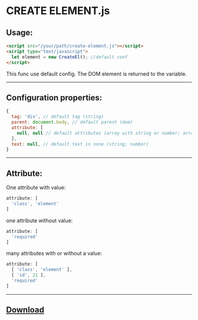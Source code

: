 CREATE ELEMENT.js
===================

Usage:
-------------------

  ```html
  <script src="/your/path/create-element.js"></script>
  <script type="text/javascript">
    let element = new CreateEl(); //default conf
  </script>
  ```

This func use default config. The DOM element is returned to the variable.

-------------------
Configuration properties:
-------------------

  ```javascript
  {
    tag: 'div', // default tag (string)
    parent: document.body, // default parent (dom)
    attribute: [
      null, null // default attributes (array with string or number; array with (array with string or number))
    ],
    text: null, // default text is none (string; number)
  }
  ```

-------------------
Attribute:
-------------------

  One attribute with value:
  ```javascript
  attribute: [
    'class', 'element'
  ]
  ```

  one attribute without value:
  ```javascript
  attribute: [
    'required'
  ]
  ```

  many attributes with or without a value:
  ```javascript
  attribute: [
    [ 'class', 'element' ],
    [ 'id', 21 ],
    'required'
  ]
  ```

-------------------
[Download](https://raw.githubusercontent.com/andrey-riwall/create-element.js/main/create-object.js)
-------------------